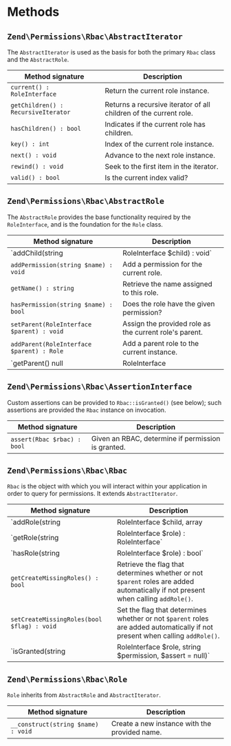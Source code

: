 # Methods

## `Zend\Permissions\Rbac\AbstractIterator`

The `AbstractIterator` is used as the basis for both the primary `Rbac` class
and the `AbstractRole`.

Method signature                    | Description
----------------------------------- | -----------
`current() : RoleInterface`         | Return the current role instance.
`getChildren() : RecursiveIterator` | Returns a recursive iterator of all children of the current role.
`hasChildren() : bool`              | Indicates if the current role has children.
`key() : int`                       | Index of the current role instance.
`next() : void`                     | Advance to the next role instance.
`rewind() : void`                   | Seek to the first item in the iterator.
`valid() : bool`                    | Is the current index valid?

## `Zend\Permissions\Rbac\AbstractRole`

The `AbstractRole` provides the base functionality required by the
`RoleInterface`, and is the foundation for the `Role` class.

Method signature                               | Description
---------------------------------------------- | -----------
`addChild(string|RoleInterface $child) : void` | Add a child role to the current instance.
`addPermission(string $name) : void`           | Add a permission for the current role.
`getName() : string`                           | Retrieve the name assigned to this role.
`hasPermission(string $name) : bool`           | Does the role have the given permission?
`setParent(RoleInterface $parent) : void`      | Assign the provided role as the current role's parent.
`addParent(RoleInterface $parent) : Role`      | Add a parent role to the current instance.
`getParent() null|RoleInterface|array`         | Retrieve the current role's parent, or array of parents if more that one exists.

## `Zend\Permissions\Rbac\AssertionInterface`

Custom assertions can be provided to `Rbac::isGranted()` (see below); such
assertions are provided the `Rbac` instance on invocation.

Method signature            | Description
--------------------------- | -----------
`assert(Rbac $rbac) : bool` | Given an RBAC, determine if permission is granted.

## `Zend\Permissions\Rbac\Rbac`

`Rbac` is the object with which you will interact within your application in
order to query for permissions. It extends `AbstractIterator`.

Method signature                                                            | Description
--------------------------------------------------------------------------- | -----------
`addRole(string|RoleInterface $child, array|RoleInterface $parents = null)` | Add a role to the RBAC. If `$parents` is non-null, the `$child` is also added to any parents provided.
`getRole(string|RoleInterface $role) : RoleInterface`                       | Recursively queries the RBAC for the given role, returning it if found, and raising an exception otherwise.
`hasRole(string|RoleInterface $role) : bool`                                | Recursively queries the RBAC for the given role, returning `true` if found, `false` otherwise.
`getCreateMissingRoles() : bool`                                            | Retrieve the flag that determines whether or not `$parent` roles are added automatically if not present when calling `addRole()`.
`setCreateMissingRoles(bool $flag) : void`                                  | Set the flag that determines whether or not `$parent` roles are added automatically if not present when calling `addRole()`.
`isGranted(string|RoleInterface $role, string $permission, $assert = null)` | Determine if the role has the given permission. If `$assert` is provided and either an `AssertInterface` instance or callable, it will be queried before checking against the given role.

## `Zend\Permissions\Rbac\Role`

`Role` inherits from `AbstractRole` and `AbstractIterator`.

Method signature                   | Description
---------------------------------- | -----------
`__construct(string $name) : void` | Create a new instance with the provided name.

